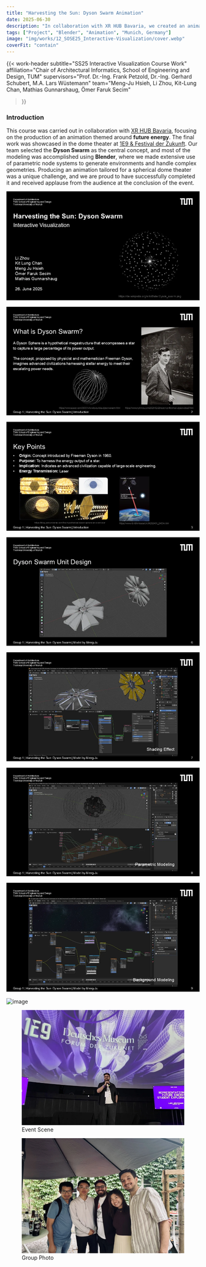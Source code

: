 ```yaml
---
title: "Harvesting the Sun: Dyson Swarm Animation"
date: 2025-06-30
description: "In collaboration with XR HUB Bavaria, we created an animation modeled in Blender, and presented in a dome."
tags: ["Project", "Blender", "Animation", "Munich, Germany"]
image: "img/works/12_SOSE25_Interactive-Visualization/cover.webp"
coverFit: "contain"
---
```

{{< work-header 
  subtitle="SS25 Interactive Visualization Course Work"
  affiliation="Chair of Architectural Informatics, School of Engineering and Design, TUM"
  supervisors="Prof. Dr.-Ing. Frank Petzold, Dr.-Ing. Gerhard Schubert, M.A. Lars Wüstemann"
  team="Meng-Ju Hsieh, Li Zhou, Kit-Lung Chan, Mathias Gunnarshaug, Ömer Faruk Secim"
>}}

### Introduction
This course was carried out in collaboration with [XR HUB Bavaria](https://xrhub-bavaria.de/), focusing on the production of an animation themed around **future energy**. The final work was showcased in the dome theater at [1E9 & Festival der Zukunft](https://www.1e9.community/festival-der-zukunft/2025/deutsch). Our team selected the **Dyson Swarm** as the central concept, and most of the modeling was accomplished using **Blender**, where we made extensive use of parametric node systems to generate environments and handle complex geometries. Producing an animation tailored for a spherical dome theater was a unique challenge, and we are proud to have successfully completed it and received applause from the audience at the conclusion of the event.

![image](/img/works/12_SOSE25_Interactive-Visualization/Slide1.webp)

![image](/img/works/12_SOSE25_Interactive-Visualization/Slide2.webp)

![image](/img/works/12_SOSE25_Interactive-Visualization/Slide3.webp)

![image](/img/works/12_SOSE25_Interactive-Visualization/Slide6.webp)

![image](/img/works/12_SOSE25_Interactive-Visualization/Slide7.webp)

![image](/img/works/12_SOSE25_Interactive-Visualization/Slide8.webp)

![image](/img/works/12_SOSE25_Interactive-Visualization/Slide9.webp)

![image](/img/works/12_SOSE25_Interactive-Visualization/IV_2025_final_film.webp)

<div class="grid grid-cols-1 md:grid-cols-2 gap-4 my-4">
  <figure class="m-0">
    <img src="/img/works/12_SOSE25_Interactive-Visualization/event1.webp" alt="Event Scene" style="width:100%;height:300px;object-fit:cover;">
    <figcaption>Event Scene</figcaption>
  </figure>
  <figure class="m-0">
    <img src="/img/works/12_SOSE25_Interactive-Visualization/event2.webp" alt="Group Photo" style="width:100%;height:300px;object-fit:cover;">
    <figcaption>Group Photo</figcaption>
  </figure>
</div>


